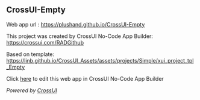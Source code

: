 ## CrossUI-Empty
Web app url : https://plushand.github.io/CrossUI-Empty

This project was created by CrossUI No-Code App Builder: https://crossui.com/RADGithub

Based on template: https://linb.github.io/CrossUI_Assets/assets/projects/Simple/xui_project_tpl_Empty

Click [here](https://crossui.com/RADGithub/#!from=github&owner=plushand&repo=CrossUI-Empty) to edit this web app in CrossUI No-Code App Builder

<i>Powered by [CrossUI](https://crossui.com)</i>
